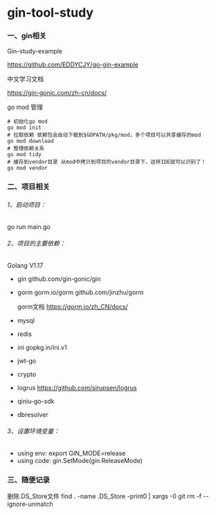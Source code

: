 # gin-tool-study

### 一、gin相关

Gin-study-example

https://github.com/EDDYCJY/go-gin-example



中文学习文档

https://gin-gonic.com/zh-cn/docs/



go mod 管理

```
# 初始化go mod
go mod init
# 拉取依赖 依赖包会自动下载到$GOPATH/pkg/mod，多个项目可以共享缓存的mod
go mod download
# 整理依赖关系
go mod tidy
# 缓存到vendor目录 从mod中拷贝到项目的vendor目录下，这样IDE就可以识别了！
go mod vendor
```



### 二、项目相关

###### 1、启动项目：

go run main.go 

###### 2、项目的主要依赖：
Golang V1.17
- gin		github.com/gin-gonic/gin

- gorm     gorm.io/gorm     github.com/jinzhu/gorm

  gorm文档    https://gorm.io/zh_CN/docs/

- mysql

- redis

- ini          gopkg.in/ini.v1

- jwt-go

- crypto

- logrus    https://github.com/sirupsen/logrus

- qiniu-go-sdk

- dbresolver

###### 3、设置环境变量：
 - using env:   export GIN_MODE=release
 - using code:  gin.SetMode(gin.ReleaseMode)





### 三、随便记录

删除.DS_Store文件
 find . -name .DS_Store -print0 | xargs -0 git rm -f --ignore-unmatch